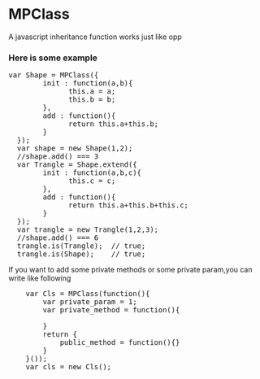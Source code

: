 # MPClass
A javascript inheritance function works just like opp
### Here is some example 
<pre>
var Shape = MPClass({
	    init : function(a,b){
		      this.a = a;
		      this.b = b;
	    },
	    add : function(){
		      return this.a+this.b;
	    }
  });
  var shape = new Shape(1,2);
  //shape.add() === 3
  var Trangle = Shape.extend({
	    init : function(a,b,c){
		      this.c = c;
	    },
	    add : function(){
		      return this.a+this.b+this.c;
	    }
  });
  var trangle = new Trangle(1,2,3);
  //shape.add() === 6
  trangle.is(Trangle);  // true;
  trangle.is(Shape);    // true;
</pre>
If you want to add some private methods or some private param,you can write like following
<pre>
	var Cls = MPClass(function(){
		var private_param = 1;
		var private_method = function(){
		
		}
		return {
			public_method = function(){}
		}
	}());
	var cls = new Cls();
</pre>
